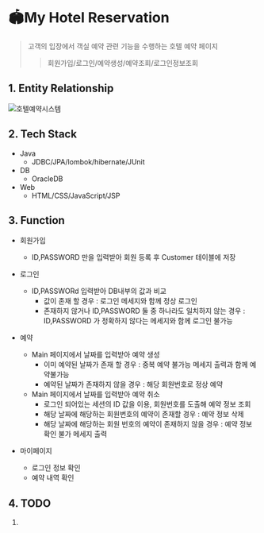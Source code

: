 # 🏟My Hotel Reservation
> 고객의 입장에서 객실 예약 관련 기능을 수행하는 호텔 예약 페이지
>> 회원가입/로그인/예약생성/예약조회/로그인정보조회


## 1. Entity Relationship

![호텔예약시스템](https://user-images.githubusercontent.com/57335699/132653026-68a04107-a4ee-4e2f-9fdf-ef5ce867ee40.PNG)

## 2. Tech Stack

* Java
  * JDBC/JPA/lombok/hibernate/JUnit
* DB
  * OracleDB
* Web
  * HTML/CSS/JavaScript/JSP

## 3. Function
* 회원가입
  * ID,PASSWORD 만을 입력받아 회원 등록 후 Customer 테이블에 저장

* 로그인
  * ID,PASSWORd 입력받아 DB내부의 값과 비교
    * 값이 존재 할 경우 : 로그인 메세지와 함께 정상 로그인
    * 존재하지 않거나 ID,PASSWORD 둘 중 하나라도 일치하지 않는 경우 : ID,PASSWORD 가 정확하지 않다는 메세지와 함께 로그인 불가능

* 예약
  * Main 페이지에서 날짜를 입력받아 예약 생성
    * 이미 예약된 날짜가 존재 할 경우 : 중복 예약 불가능 메세지 출력과 함께 예약불가능
    * 예약된 날짜가 존재하지 않을 경우 : 해당 회원번호로 정상 예약
  * Main 페이지에서 날짜를 입력받아 예약 취소
    * 로그인 되어있는 세션의 ID 값을 이용, 회원번호를 도출해 예약 정보 조회
    * 해당 날짜에 해당하는 회원번호의 예약이 존재할 경우 : 예약 정보 삭제
    * 해당 날짜에 해당하는 회원 번호의 예약이 존재하지 않을 경우 : 예약 정보 확인 불가 메세지 출력

* 마이페이지
   * 로그인 정보 확인
   * 예약 내역 확인

## 4. TODO

1) 
